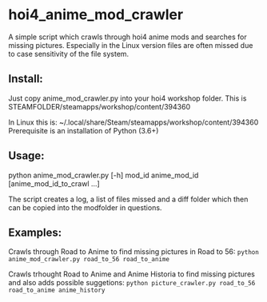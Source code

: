 # hoi4_anime_mod_crawler
A simple script which crawls through hoi4 anime mods and searches for missing pictures.
Especially in the Linux version files are often missed due to case sensitivity of the file
system.

## Install:
Just copy anime_mod_crawler.py into your hoi4 workshop folder.
This is STEAMFOLDER/steamapps/workshop/content/394360

In Linux this is: ~/.local/share/Steam/steamapps/workshop/content/394360
Prerequisite is an installation of Python (3.6+)

## Usage: 
python anime_mod_crawler.py [-h] mod_id anime_mod_id [anime_mod_id_to_crawl ...]

The script creates a log, a list of files missed and a diff folder which then can be copied 
into the modfolder in questions.

## Examples:
Crawls through Road to Anime to find missing pictures in Road to 56:
`python anime_mod_crawler.py road_to_56 road_to_anime`

Crawls trhought Road to Anime and Anime Historia to find missing pictures and also adds possible suggetions:
`python picture_crawler.py road_to_56 road_to_anime anime_history`

